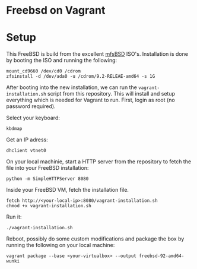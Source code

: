 # Freebsd on Vagrant

# Setup

This FreeBSD is build from the excellent [mfsBSD] ISO's. Installation is done
by booting the ISO and running the following:

    mount_cd9660 /dev/cd0 /cdrom
    zfsinstall -d /dev/ada0 -u /cdrom/9.2-RELEAE-amd64 -s 1G

After booting into the new installation, we can run the
`vagrant-installation.sh` script from this repository. This will install and
setup everything which is needed for Vagrant to run. First, login as root (no
password required).

Select your keyboard:

    kbdmap

Get an IP adress:

    dhclient vtnet0

On your local machinie, start a HTTP server from the repository to fetch the
file into your FreeBSD installation:

    python -m SimpleHTTPServer 8080

Inside your FreeBSD VM, fetch the installation file.

    fetch http://<your-local-ip>:8080/vagrant-installation.sh
    chmod +x vagrant-installation.sh

Run it:

    ./vagrant-installation.sh

Reboot, possibly do some custom modifications and package the box by running
the following on your local machine:

    vagrant package --base <your-virtualbox> --output freebsd-92-amd64-wunki

[mfsBSD]: http://mfsbsd.vx.sk/
